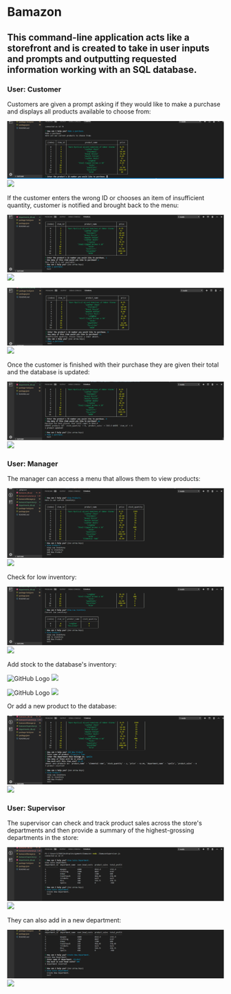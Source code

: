 # Bamazon 
## This command-line application acts like a storefront and is created to take in user inputs and prompts and outputting requested information working with an SQL database.

### User: Customer
Customers are given a prompt asking if they would like to make a purchase and displays all products available to choose from:

![GitHub Logo](/images/bamazon_customer.png)
![](url)

If the customer enters the wrong ID or chooses an item of insufficient quantity, customer is notified and brought back to the menu:


![GitHub Logo](/images/bamazon_customer_no_id.png)
![](url)

![GitHub Logo](/images/bamazon_customer_insuff.png)
![](url)

Once the customer is finished with their purchase they are given their total and the database is updated:

![GitHub Logo](/images/bamazon_customer_purchase.png)
![](url)

### User: Manager
The manager can access a menu that allows them to view products:

![GitHub Logo](/images/bamazon_manager_view.png)
![](url)

Check for low inventory:

![GitHub Logo](/images/bamazon_manager_view_low.png)
![](url)

Add stock to the database's inventory:

![GitHub Logo](/images/bamazon_manager_inventory.png)
![](url)

![GitHub Logo](/images/bamazon_manager_inventory2.png)
![](url)

Or add a new product to the database:

![GitHub Logo](/images/bamazon_manager_add_product.png)
![](url)

### User: Supervisor

The supervisor can check and track product sales across the store's departments and then provide a summary of the highest-grossing departments in the store:

![GitHub Logo](/images/bamazon_supervisor_view_sales.png)
![](url)

They can also add in a new department:

![GitHub Logo](/images/bamazon_supervisor_add_department.png)
![](url)